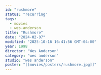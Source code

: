 ```yaml
---
id: "rushmore"
status: "recurring"
tags:
  - movies
  - wes-anderson
title: "Rushmore"
date: "2024-02-07"
modified: "2025-10-16 16:41:56 GMT-04:00"
year: 1998
director: "Wes Anderson"
category: "wes anderson"
studio: "wes anderson"
poster: "[[movies/posters/rushmore.jpg]]"
---
```

